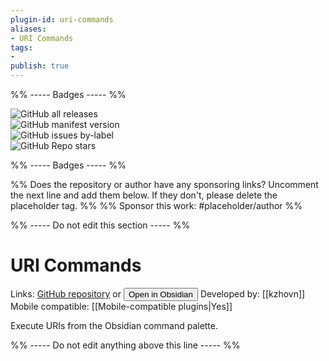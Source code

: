 ```yaml
---
plugin-id: uri-commands
aliases:
- URI Commands
tags: 
- 
publish: true
---
```


%% ----- Badges ----- %%

![GitHub all releases](https://img.shields.io/github/downloads/kzhovn/uri-commands-obsidian/total?color=573E7A&logo=github&style=for-the-badge)   
![GitHub manifest version](https://img.shields.io/github/manifest-json/v/kzhovn/uri-commands-obsidian?color=573E7A&logo=github&style=for-the-badge)   
![GitHub issues by-label](https://img.shields.io/github/issues/kzhovn/uri-commands-obsidian/help%20wanted?color=573E7A&logo=github&style=for-the-badge)   
![GitHub Repo stars](https://img.shields.io/github/stars/kzhovn/uri-commands-obsidian?color=573E7A&logo=github&style=for-the-badge)

%% ----- Badges ----- %%

%% Does the repository or author have any sponsoring links? Uncomment the next line and add them below. If they don't, please delete the placeholder tag. %%
%% Sponsor this work: #placeholder/author %%

%% ----- Do not edit this section ----- %%

# URI Commands

Links: [GitHub repository](https://github.com/kzhovn/uri-commands-obsidian) or [<button id=HH>Open in Obsidian</button>](obsidian://goto-plugin?id=uri-commands)
Developed by: [[kzhovn]]
Mobile compatible: [[Mobile-compatible plugins|Yes]]

Execute URIs from the Obsidian command palette.

%% ----- Do not edit anything above this line ----- %% 
